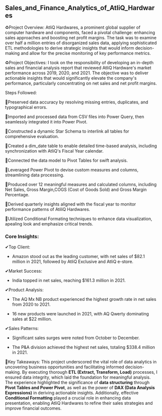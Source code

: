 ## Sales_and_Finance_Analytics_of_AtliQ_Hardwares

♻Project Overview: AtliQ Hardwares, a prominent global supplier of computer hardware and components, faced a pivotal challenge: enhancing sales approaches and boosting net profit margins. The task was to examine over half a million entries of disorganized sales data, applying sophisticated ETL methodologies to derive strategic insights that would inform decision-making and allow for the precise monitoring of key performance metrics.

♻Project Objectives: I took on the responsibility of developing an in-depth sales and financial analysis report that reviewed AtliQ Hardware's market performance across 2019, 2020, and 2021. The objective was to deliver actionable insights that would significantly elevate the company's performance, particularly concentrating on net sales and net profit margins.

Steps Followed:



🔹Preserved data accuracy by resolving missing entries, duplicates, and typographical errors.

🔹Imported and processed data from CSV files into Power Query, then seamlessly integrated it into Power Pivot.



🔹Constructed a dynamic Star Schema to interlink all tables for comprehensive evaluation.

🔹Created a dim_date table to enable detailed time-based analysis, including synchronization with AtliQ's Fiscal Year calendar.


🔹Connected the data model to Pivot Tables for swift analysis.

🔹Leveraged Power Pivot to devise custom measures and columns, streamlining data processing.



🔹Produced over 12 meaningful measures and calculated columns, including Net Sales, Gross Margin,COGS (Cost of Goods Sold) and Gross Margin Percentage.

🔹Derived quarterly insights aligned with the fiscal year to monitor performance patterns of AtiliQ Hardwares.



🔹Utilized Conditional Formating techniques to enhance data visualization, apealing look and emphasize critical trends.

### Core Insights:

✔Top Client:

- Amazon stood out as the leading customer, with net sales of $82.1 million in 2021, followed by AtliQ Exclusive and AtliQ e-store.

✔Market Success:

- India topped in net sales, reaching $161.3 million in 2021.

✔Product Analysis:

- The AQ Mx NB product experienced the highest growth rate in net sales from 2020 to 2021.


- 16 new products were launched in 2021, with AQ Qwerty dominating sales at $22 million.

✔Sales Patterns:

- Significant sales surges were noted from October to December.

- The P&A division achieved the highest net sales, totaling $338.4 million in 2021.

💠Key Takeaways: This project underscored the vital role of data analytics in uncovering business opportunities and facilitating informed decision-making. By executing thorough **ETL (Extract, Transform, Load)** processes, I ensured data integrity, which laid the foundation for meaningful analysis. The experience highlighted the significance of **data structuring** through **Pivot Tables and Power Pivot**, as well as the power of **DAX (Data Analysis Expressions)** in deriving actionable insights. Additionally, effective **Conditional Formatting** played a crucial role in enhancing data presentation, enabling AtliQ Hardwares to refine their sales strategies and improve financial outcomes.
